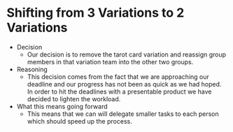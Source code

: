 # Shifting from 3 Variations to 2 Variations
* Decision
  * Our decision is to remove the tarot card variation and reassign group members in that variation team into the other two groups.
* Reasoning
  * This decision comes from the fact that we are approaching our deadline and our progress has not been as quick as we had hoped. In order to hit the deadlines with a presentable product 
  we have decided to lighten the workload.
* What this means going forward
  * This means that we can will delegate smaller tasks to each person which should speed up the process.
